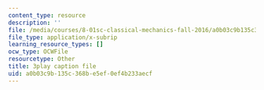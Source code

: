 ```yaml
---
content_type: resource
description: ''
file: /media/courses/8-01sc-classical-mechanics-fall-2016/a0b03c9b135c368be5ef0ef4b233aecf_SjK2lmRFxc4.srt
file_type: application/x-subrip
learning_resource_types: []
ocw_type: OCWFile
resourcetype: Other
title: 3play caption file
uid: a0b03c9b-135c-368b-e5ef-0ef4b233aecf
---
```

